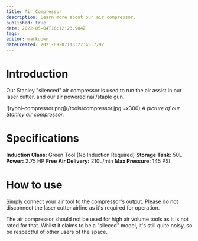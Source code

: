 ```yaml
---
title: Air Compressor
description: Learn more about our air compressor.
published: true
date: 2022-05-04T16:12:23.904Z
tags: 
editor: markdown
dateCreated: 2021-09-07T13:27:45.779Z
---
```


# Introduction
Our Stanley "silenced" air compressor is used to run the air assist in our laser cutter, and our air powered nail/staple gun.

![ryobi-compressor.png](/tools/compressor.jpg =x300)
*A picture of our Stanley air compressor.*

# Specifications
**Induction Class:** Green Tool (No Induction Required)
**Storage Tank:** 50L
**Power:** 2.75 HP
**Free Air Delivery:** 210L/min
**Max Pressure:** 145 PSI

# How to use
Simply connect your air tool to the compressor's output. Please do not disconnect the laser cutter airline as it's required for operation.

The air compressor should not be used for high air volume tools as it is not rated for that. Whilst it claims to be a "sileced" model, it's still quite noisy, so be respectful of other users of the space.